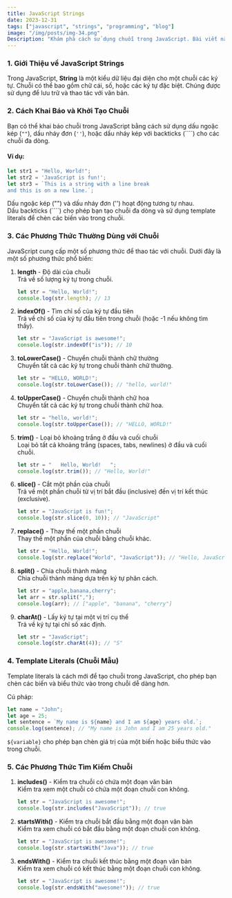 ```yaml
---
title: JavaScript Strings  
date: 2023-12-31  
tags: ["javascript", "strings", "programming", "blog"]  
image: "/img/posts/img-34.png"  
Description: "Khám phá cách sử dụng chuỗi trong JavaScript. Bài viết này sẽ giới thiệu về cú pháp và các phương thức thường dùng để làm việc với chuỗi trong JavaScript."  
---
```


### 1. Giới Thiệu về JavaScript Strings

Trong JavaScript, **String** là một kiểu dữ liệu đại diện cho một chuỗi các ký tự. Chuỗi có thể bao gồm chữ cái, số, hoặc các ký tự đặc biệt. Chúng được sử dụng để lưu trữ và thao tác với văn bản.

### 2. Cách Khai Báo và Khởi Tạo Chuỗi

Bạn có thể khai báo chuỗi trong JavaScript bằng cách sử dụng dấu ngoặc kép (`""`), dấu nháy đơn (`''`), hoặc dấu nháy kép với backticks (````) cho các chuỗi đa dòng.

#### **Ví dụ:**

```javascript
let str1 = "Hello, World!";
let str2 = 'JavaScript is fun!';
let str3 = `This is a string with a line break
and this is on a new line.`;
```
Dấu ngoặc kép ("") và dấu nháy đơn ('') hoạt động tương tự nhau.  
Dấu backticks (````) cho phép bạn tạo chuỗi đa dòng và sử dụng template literals để chèn các biến vào trong chuỗi.

### 3. Các Phương Thức Thường Dùng với Chuỗi

JavaScript cung cấp một số phương thức để thao tác với chuỗi. Dưới đây là một số phương thức phổ biến:

1. **length** - Độ dài của chuỗi  
   Trả về số lượng ký tự trong chuỗi.
   ```javascript
   let str = "Hello, World!";
   console.log(str.length); // 13
   ```

2. **indexOf()** - Tìm chỉ số của ký tự đầu tiên  
   Trả về chỉ số của ký tự đầu tiên trong chuỗi (hoặc -1 nếu không tìm thấy).
   ```javascript
   let str = "JavaScript is awesome!";
   console.log(str.indexOf("is")); // 10
   ```

3. **toLowerCase()** - Chuyển chuỗi thành chữ thường  
   Chuyển tất cả các ký tự trong chuỗi thành chữ thường.
   ```javascript
   let str = "HELLO, WORLD!";
   console.log(str.toLowerCase()); // "hello, world!"
   ```

4. **toUpperCase()** - Chuyển chuỗi thành chữ hoa  
   Chuyển tất cả các ký tự trong chuỗi thành chữ hoa.
   ```javascript
   let str = "hello, world!";
   console.log(str.toUpperCase()); // "HELLO, WORLD!"
   ```

5. **trim()** - Loại bỏ khoảng trắng ở đầu và cuối chuỗi  
   Loại bỏ tất cả khoảng trắng (spaces, tabs, newlines) ở đầu và cuối chuỗi.
   ```javascript
   let str = "   Hello, World!   ";
   console.log(str.trim()); // "Hello, World!"
   ```

6. **slice()** - Cắt một phần của chuỗi  
   Trả về một phần chuỗi từ vị trí bắt đầu (inclusive) đến vị trí kết thúc (exclusive).
   ```javascript
   let str = "JavaScript is fun!";
   console.log(str.slice(0, 10)); // "JavaScript"
   ```

7. **replace()** - Thay thế một phần chuỗi  
   Thay thế một phần của chuỗi bằng chuỗi khác.
   ```javascript
   let str = "Hello, World!";
   console.log(str.replace("World", "JavaScript")); // "Hello, JavaScript!"
   ```

8. **split()** - Chia chuỗi thành mảng  
   Chia chuỗi thành mảng dựa trên ký tự phân cách.
   ```javascript
   let str = "apple,banana,cherry";
   let arr = str.split(",");
   console.log(arr); // ["apple", "banana", "cherry"]
   ```

9. **charAt()** - Lấy ký tự tại một vị trí cụ thể  
   Trả về ký tự tại chỉ số xác định.
   ```javascript
   let str = "JavaScript";
   console.log(str.charAt(4)); // "S"
   ```

### 4. Template Literals (Chuỗi Mẫu)

Template literals là cách mới để tạo chuỗi trong JavaScript, cho phép bạn chèn các biến và biểu thức vào trong chuỗi dễ dàng hơn.

Cú pháp:
```javascript
let name = "John";
let age = 25;
let sentence = `My name is ${name} and I am ${age} years old.`;
console.log(sentence); // "My name is John and I am 25 years old."
```
`${variable}` cho phép bạn chèn giá trị của một biến hoặc biểu thức vào trong chuỗi.

### 5. Các Phương Thức Tìm Kiếm Chuỗi

1. **includes()** - Kiểm tra chuỗi có chứa một đoạn văn bản  
   Kiểm tra xem một chuỗi có chứa một đoạn chuỗi con không.
   ```javascript
   let str = "JavaScript is awesome!";
   console.log(str.includes("JavaScript")); // true
   ```

2. **startsWith()** - Kiểm tra chuỗi bắt đầu bằng một đoạn văn bản  
   Kiểm tra xem chuỗi có bắt đầu bằng một đoạn chuỗi con không.
   ```javascript
   let str = "JavaScript is awesome!";
   console.log(str.startsWith("Java")); // true
   ```

3. **endsWith()** - Kiểm tra chuỗi kết thúc bằng một đoạn văn bản  
   Kiểm tra xem chuỗi có kết thúc bằng một đoạn chuỗi con không.
   ```javascript
   let str = "JavaScript is awesome!";
   console.log(str.endsWith("awesome!")); // true
   ```
```